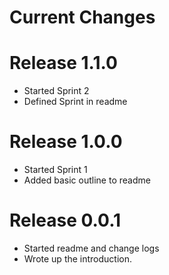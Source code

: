 # Current Changes

# Release 1.1.0
- Started Sprint 2
- Defined Sprint in readme

# Release 1.0.0
- Started Sprint 1
- Added basic outline to readme

# Release 0.0.1
- Started readme and change logs
- Wrote up the introduction.
